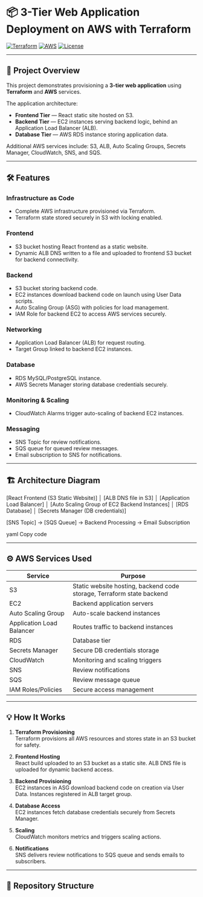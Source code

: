 # 📦 3-Tier Web Application Deployment on AWS with Terraform

[![Terraform](https://img.shields.io/badge/Terraform-0.15.0-blue?logo=terraform)](https://www.terraform.io/)
[![AWS](https://img.shields.io/badge/AWS-Cloud-ff9900?logo=amazon-aws)](https://aws.amazon.com/)
[![License](https://img.shields.io/badge/License-MIT-green)](LICENSE)

---

## 🚀 Project Overview

This project demonstrates provisioning a **3-tier web application** using **Terraform** and **AWS** services.

The application architecture:

- **Frontend Tier** — React static site hosted on S3.
- **Backend Tier** — EC2 instances serving backend logic, behind an Application Load Balancer (ALB).
- **Database Tier** — AWS RDS instance storing application data.

Additional AWS services include: S3, ALB, Auto Scaling Groups, Secrets Manager, CloudWatch, SNS, and SQS.

---

## 🛠 Features

### **Infrastructure as Code**
- Complete AWS infrastructure provisioned via Terraform.
- Terraform state stored securely in S3 with locking enabled.

### **Frontend**
- S3 bucket hosting React frontend as a static website.
- Dynamic ALB DNS written to a file and uploaded to frontend S3 bucket for backend connectivity.

### **Backend**
- S3 bucket storing backend code.
- EC2 instances download backend code on launch using User Data scripts.
- Auto Scaling Group (ASG) with policies for load management.
- IAM Role for backend EC2 to access AWS services securely.

### **Networking**
- Application Load Balancer (ALB) for request routing.
- Target Group linked to backend EC2 instances.

### **Database**
- RDS MySQL/PostgreSQL instance.
- AWS Secrets Manager storing database credentials securely.

### **Monitoring & Scaling**
- CloudWatch Alarms trigger auto-scaling of backend EC2 instances.

### **Messaging**
- SNS Topic for review notifications.
- SQS queue for queued review messages.
- Email subscription to SNS for notifications.

---

## 🏗 Architecture Diagram

[React Frontend (S3 Static Website)]
│
[ALB DNS file in S3]
│
[Application Load Balancer]
│
[Auto Scaling Group of EC2 Backend Instances]
│
[RDS Database]
│
[Secrets Manager (DB credentials)]

[SNS Topic] → [SQS Queue] → Backend Processing
→ Email Subscription

yaml
Copy code

---

## ⚙️ AWS Services Used

| Service                | Purpose |
|------------------------|---------|
| S3                     | Static website hosting, backend code storage, Terraform state backend |
| EC2                    | Backend application servers |
| Auto Scaling Group    | Auto-scale backend instances |
| Application Load Balancer | Routes traffic to backend instances |
| RDS                    | Database tier |
| Secrets Manager       | Secure DB credentials storage |
| CloudWatch            | Monitoring and scaling triggers |
| SNS                    | Review notifications |
| SQS                    | Review message queue |
| IAM Roles/Policies    | Secure access management |

---

## 💡 How It Works

1. **Terraform Provisioning**  
   Terraform provisions all AWS resources and stores state in an S3 bucket for safety.

2. **Frontend Hosting**  
   React build uploaded to an S3 bucket as a static site. ALB DNS file is uploaded for dynamic backend access.

3. **Backend Provisioning**  
   EC2 instances in ASG download backend code on creation via User Data. Instances registered in ALB target group.

4. **Database Access**  
   EC2 instances fetch database credentials securely from Secrets Manager.

5. **Scaling**  
   CloudWatch monitors metrics and triggers scaling actions.

6. **Notifications**  
   SNS delivers review notifications to SQS queue and sends emails to subscribers.

---

## 📁 Repository Structure
